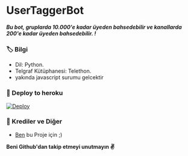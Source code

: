 # UserTaggerBot
_**Bu bot, gruplarda 10.000'e kadar üyeden bahsedebilir ve kanallarda 200'e kadar üyeden bahsedebilir. !**_

### 🏷 Bilgi
- Dil: Python.
- Telgraf Kütüphanesi: Telethon.
- yakında javascript surumu gelcektir

### 🚀 Deploy to heroku
[![Deploy](https://www.herokucdn.com/deploy/button.svg)](https://heroku.com/deploy?template=https://github.com/SakirBey1/JackTaggerBot)

### 🎯 Krediler ve Diğer
- [Ben](https://github.com/SakirBey1) bu Proje için ;)

**Beni Github'dan takip etmeyi unutmayın ✌️**
